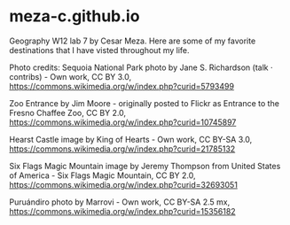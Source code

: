 # meza-c.github.io
Geography W12 lab 7 by Cesar Meza. Here are some of my favorite destinations that I have visted throughout my life.

Photo credits:
Sequoia National Park photo by Jane S. Richardson (talk · contribs) - Own work, CC BY 3.0, https://commons.wikimedia.org/w/index.php?curid=5793499

Zoo Entrance by Jim Moore - originally posted to Flickr as Entrance to the Fresno Chaffee Zoo, CC BY 2.0, https://commons.wikimedia.org/w/index.php?curid=10745897

Hearst Castle image by King of Hearts - Own work, CC BY-SA 3.0, https://commons.wikimedia.org/w/index.php?curid=21785132

Six Flags Magic Mountain image by Jeremy Thompson from United States of America - Six Flags Magic Mountain, CC BY 2.0, https://commons.wikimedia.org/w/index.php?curid=32693051

Puruándiro photo by Marrovi - Own work, CC BY-SA 2.5 mx, https://commons.wikimedia.org/w/index.php?curid=15356182
